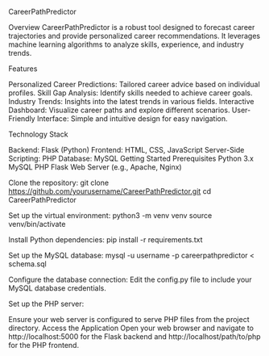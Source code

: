CareerPathPredictor

Overview
  CareerPathPredictor is a robust tool designed to forecast career trajectories and provide personalized career recommendations. It leverages machine learning algorithms to analyze skills, experience, and industry trends.

Features

Personalized Career Predictions: Tailored career advice based on individual profiles.
Skill Gap Analysis: Identify skills needed to achieve career goals.
Industry Trends: Insights into the latest trends in various fields.
Interactive Dashboard: Visualize career paths and explore different scenarios.
User-Friendly Interface: Simple and intuitive design for easy navigation.

Technology Stack

  Backend: Flask (Python)
  Frontend: HTML, CSS, JavaScript
  Server-Side Scripting: PHP
  Database: MySQL
  Getting Started
  Prerequisites
  Python 3.x
  MySQL
  PHP
  Flask
  Web Server (e.g., Apache, Nginx)

Clone the repository:
  git clone https://github.com/yourusername/CareerPathPredictor.git
  cd CareerPathPredictor

Set up the virtual environment:
  python3 -m venv venv
  source venv/bin/activate

Install Python dependencies:
    pip install -r requirements.txt

Set up the MySQL database:
    mysql -u username -p careerpathpredictor < schema.sql

Configure the database connection:
    Edit the config.py file to include your MySQL database credentials.

Set up the PHP server:

Ensure your web server is configured to serve PHP files from the project directory.
    Access the Application
Open your web browser and navigate to http://localhost:5000 for the Flask backend and http://localhost/path/to/php for the PHP frontend.
